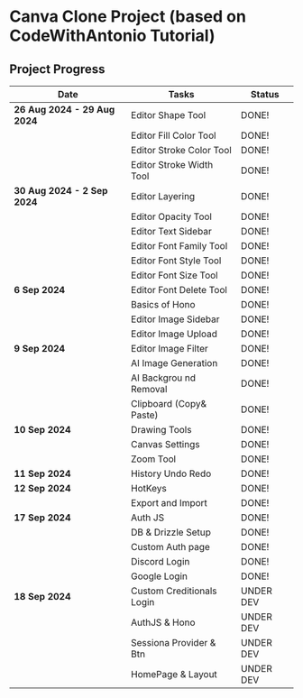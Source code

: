 # Canva Clone Project (based on CodeWithAntonio Tutorial)

## Project Progress

| **Date**                      | **Tasks**                 | **Status** |
| ----------------------------- | ------------------------- | ---------- |
| **26 Aug 2024 - 29 Aug 2024** | Editor Shape Tool         | DONE!      |
|                               | Editor Fill Color Tool    | DONE!      |
|                               | Editor Stroke Color Tool  | DONE!      |
|                               | Editor Stroke Width Tool  | DONE!      |
| **30 Aug 2024 - 2 Sep 2024**  | Editor Layering           | DONE!      |
|                               | Editor Opacity Tool       | DONE!      |
|                               | Editor Text Sidebar       | DONE!      |
|                               | Editor Font Family Tool   | DONE!      |
|                               | Editor Font Style Tool    | DONE!      |
|                               | Editor Font Size Tool     | DONE!      |
| **6 Sep 2024**                | Editor Font Delete Tool   | DONE!      |
|                               | Basics of Hono            | DONE!      |
|                               | Editor Image Sidebar      | DONE!      |
|                               | Editor Image Upload       | DONE!      |
| **9 Sep 2024**                | Editor Image Filter       | DONE!      |
|                               | AI Image Generation       | DONE!      |
|                               | AI Backgrou nd Removal    | DONE!      |
|                               | Clipboard (Copy& Paste)   | DONE!      |
| **10 Sep 2024**               | Drawing Tools             | DONE!      |
|                               | Canvas Settings           | DONE!      |
|                               | Zoom Tool                 | DONE!      |
| **11 Sep 2024**               | History Undo Redo         | DONE!      |
| **12 Sep 2024**               | HotKeys                   | DONE!      |
|                               | Export and Import         | DONE!      |
| **17 Sep 2024**               | Auth JS                   | DONE!      |
|                               | DB & Drizzle Setup        | DONE!      |
|                               | Custom Auth page          | DONE!      |
|                               | Discord Login             | DONE!      |
|                               | Google Login              | DONE!      |
| **18 Sep 2024**               | Custom Creditionals Login | UNDER DEV  |
|                               | AuthJS & Hono             | UNDER DEV  |
|                               | Sessiona Provider & Btn   | UNDER DEV  |
|                               | HomePage & Layout         | UNDER DEV  |
